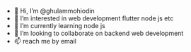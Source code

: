 - 👋 Hi, I’m @ghulammohiodin
- 👀 I’m interested in web development flutter node js etc
- 🌱 I’m currently learning node js 
- 💞️ I’m looking to collaborate on backend web development
- 📫  reach me by email

<!---
ghulammohiodin/ghulammohiodin is a ✨ special ✨ repository because its `README.md` (this file) appears on your GitHub profile.
You can click the Preview link to take a look at your changes.
--->
